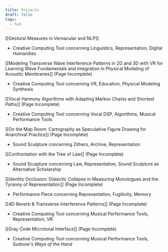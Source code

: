 ```yaml
---
title: Projects
draft: false
tags:
  - hub
---
```

 [[Gestural Measures in Vernacular and NLP]] 
 - Creative Computing Tool concerning Linguistics, Representation, Digital Humanities

 [[Modeling Transverse Wave Interference Patterns in 2D and 3D with VR for Learning Wave Fundamentals and Integration in Physical Modeling of Acoustic Membranes]] (Page Incomplete)
 - Creative Computing Tool concerning VR, Education, Physical Modeling Synthesis

[[Vocal Harmony Algorithms with Adapting Markov Chains and Shortest Paths]] (Page Incomplete)
- Creative Computing Tool concerning Vocal DSP, Algorithms, Musical Performance Tools

[[On the Map Room: Cartography as Speculative Figure Drawing for Anarchival Practice]] (Page Incomplete)
 - Sound Sculpture concerning Zithers, Archive, Representation

[[Confrontation with the Tree of Law]] (Page Incomplete)
- Sound Sculpture concerning Law, Representation, Sound Sculpture as Alternative Scholarship

[[Identity Occlusion: Dialectic Collapse in Measuring Monologues and the Tyranny of Representation]] (Page Incomplete)
- Performance Piece concerning Representation, Fugitivity, Memory

[[4D Reverb & Transverse Interference Patterns]] (Page Incomplete)
- Creative Computing Tool concerning Musical Performance Tools, Representation,  VR

[[Gray Code Microtonal Interface]] (Page Incomplete)
- Creative Computing Tool concerning Musical Performance Tools, Sudnow's *Ways of the Hand*


